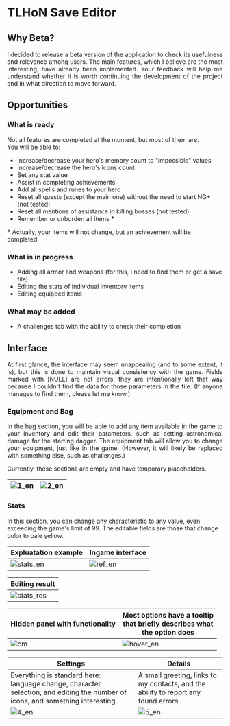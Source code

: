 # TLHoN Save Editor

## Why Beta?
<p align="justify">
  I decided to release a beta version of the application to check its usefulness and relevance among users. The main features, which I believe are the most interesting, have already been implemented. Your feedback will help me understand whether it is worth continuing the development of the project and in what direction to move forward.
</p>

## Opportunities
### What is ready
Not all features are completed at the moment, but most of them are. <br>
You will be able to:
* Increase/decrease your hero's memory count to "impossible" values
* Increase/decrease the hero's icons count
* Set any stat value
* Assist in completing achievements
* Add all spells and runes to your hero
* Reset all quests (except the main one) without the need to start NG+ (not tested)
* Reset all mentions of assistance in killing bosses (not tested)
* Remember or unburden all items <b>*</b>

<b>*</b> Actually, your items will not change, but an achievement will be completed.

### What is in progress
* Adding all armor and weapons (for this, I need to find them or get a save file)
* Editing the stats of individual inventory items
* Editing equipped items

### What may be added
* A challenges tab with the ability to check their completion

## Interface
<p align="justify">
  At first glance, the interface may seem unappealing (and to some extent, it is), but this is done to maintain visual consistency with the game. Fields marked with [NULL] are not errors; they are intentionally left that way because I couldn't find the data for those parameters in the file. (If anyone manages to find them, please let me know.)
</p>

### Equipment and Bag
<p align="justify">
  In the bag section, you will be able to add any item available in the game to your inventory and edit their parameters, such as setting astronomical damage for the starting dagger. The equipment tab will allow you to change your equipment, just like in the game. (However, it will likely be replaced with something else, such as challenges.)
</p>
Currently, these sections are empty and have temporary placeholders.

| ![1_en](https://github.com/user-attachments/assets/fb5f73ab-0f5b-484d-9b31-63d8fe20413b) | ![2_en](https://github.com/user-attachments/assets/a9779786-17b4-49ab-af0c-33aef756078e) |
| --- | --- |

### Stats
In this section, you can change any characteristic to any value, even exceeding the game's limit of 99. The editable fields are those that change color to pale yellow.

| Expluatation example | Ingame interface |
| --- | --- |
| ![stats_en](https://github.com/user-attachments/assets/78fa00d8-cc2f-43ed-b844-551c04aca78e) | ![ref_en](https://github.com/user-attachments/assets/2d27c369-638b-428e-a3c6-f3a6715c5b15) |

| Editing result |
| --- |
| ![stats_res](https://github.com/user-attachments/assets/bbd2b050-6aaa-4922-97b0-a83c4011089a)  |

| Hidden panel with functionality | Most options have a tooltip <br> that briefly describes what <br> the option does |
| --- | --- |
| ![cm](https://github.com/user-attachments/assets/540159ac-a1b0-442e-8ba8-65e70805c91a) | ![hover_en](https://github.com/user-attachments/assets/9c05a672-40df-401c-8c09-24d04f48c2ae) |

| Settings | Details |
| --- | --- |
| Everything is standard here: language change, character selection, and editing the number of icons, and something interesting. | A small greeting, links to my contacts, and the ability to report any found errors. |
| ![4_en](https://github.com/user-attachments/assets/bb69129b-3685-4720-87e3-3d337b14eecb) | ![5_en](https://github.com/user-attachments/assets/a16e6116-9647-4ab7-84b0-ba86f9e4c414) |

